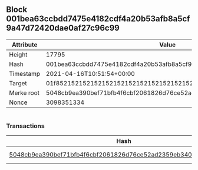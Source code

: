 ## Block 001bea63ccbdd7475e4182cdf4a20b53afb8a5cf9a47d72420dae0af27c96c99

Attribute | Value
--- | ---
Height | 17795
Hash | 001bea63ccbdd7475e4182cdf4a20b53afb8a5cf9a47d72420dae0af27c96c99
Timestamp | 2021-04-16T10:51:54+00:00
Target | 01f8521521521521521521521521521521521521521521521521521521521521
Merke root | 5048cb9ea390bef71bfb4f6cbf2061826d76ce52ad2359eb340c22114efe3304
Nonce | 3098351334

```

```

### Transactions

Hash | Amount
--- | ---
[5048cb9ea390bef71bfb4f6cbf2061826d76ce52ad2359eb340c22114efe3304](5048cb9ea390bef71bfb4f6cbf2061826d76ce52ad2359eb340c22114efe3304.md) | 10.00000000 SKEPTI 
